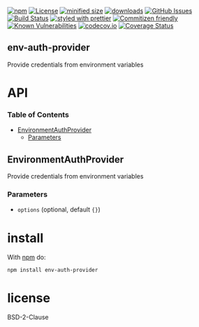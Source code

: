 [![npm](https://img.shields.io/npm/v/env-auth-provider.svg)](https://www.npmjs.com/package/env-auth-provider)
[![License](https://img.shields.io/badge/License-BSD%203--Clause-blue.svg)](https://opensource.org/licenses/BSD-3-Clause)
[![minified size](https://badgen.net/bundlephobia/min/env-auth-provider)](https://bundlephobia.com/result?p=env-auth-provider)
[![downloads](http://img.shields.io/npm/dm/env-auth-provider.svg?style=flat-square)](https://npmjs.org/package/env-auth-provider)
[![GitHub Issues](https://img.shields.io/github/issues/arlac77/env-auth-provider.svg?style=flat-square)](https://github.com/arlac77/env-auth-provider/issues)
[![Build Status](https://travis-ci.com/arlac77/env-auth-provider.svg?branch=master)](https://travis-ci.com/arlac77/env-auth-provider)
[![styled with prettier](https://img.shields.io/badge/styled_with-prettier-ff69b4.svg)](https://github.com/prettier/prettier)
[![Commitizen friendly](https://img.shields.io/badge/commitizen-friendly-brightgreen.svg)](http://commitizen.github.io/cz-cli/)
[![Known Vulnerabilities](https://snyk.io/test/github/arlac77/env-auth-provider/badge.svg)](https://snyk.io/test/github/arlac77/env-auth-provider)
[![codecov.io](http://codecov.io/github/arlac77/env-auth-provider/coverage.svg?branch=master)](http://codecov.io/github/arlac77/env-auth-provider?branch=master)
[![Coverage Status](https://coveralls.io/repos/arlac77/env-auth-provider/badge.svg)](https://coveralls.io/r/arlac77/env-auth-provider)

## env-auth-provider

Provide credentials from environment variables

# API

<!-- Generated by documentation.js. Update this documentation by updating the source code. -->

### Table of Contents

-   [EnvironmentAuthProvider](#environmentauthprovider)
    -   [Parameters](#parameters)

## EnvironmentAuthProvider

Provide credentials from environment variables

### Parameters

-   `options`   (optional, default `{}`)

# install

With [npm](http://npmjs.org) do:

```shell
npm install env-auth-provider
```

# license

BSD-2-Clause
